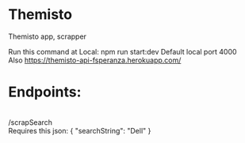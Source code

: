 # Themisto
Themisto app, scrapper 


Run this command at Local:
npm run start:dev
Default local port 4000
<br/>
Also https://themisto-api-fsperanza.herokuapp.com/
<br/>
# Endpoints:
<br/>
/scrapSearch
<br/>
Requires this json:
{
    "searchString": "Dell"
}
